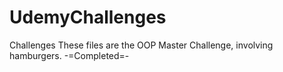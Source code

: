 # UdemyChallenges
Challenges
These files are the OOP Master Challenge, involving hamburgers.
-=Completed=-
